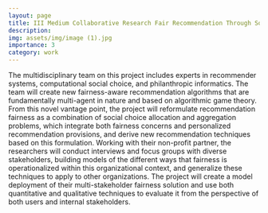 ```yaml
---
layout: page
title: III Medium Collaborative Research Fair Recommendation Through Social Choice
description: 
img: assets/img/image (1).jpg
importance: 3
category: work
---
```

The multidisciplinary team on this project includes experts in recommender systems, computational social choice, and philanthropic informatics. The team will create new fairness-aware recommendation algorithms that are fundamentally multi-agent in nature and based on algorithmic game theory. From this novel vantage point, the project will reformulate recommendation fairness as a combination of social choice allocation and aggregation problems, which integrate both fairness concerns and personalized recommendation provisions, and derive new recommendation techniques based on this formulation. Working with their non-profit partner, the researchers will conduct interviews and focus groups with diverse stakeholders, building models of the different ways that fairness is operationalized within this organizational context, and generalize these techniques to apply to other organizations. The project will create a model deployment of their multi-stakeholder fairness solution and use both quantitative and qualitative techniques to evaluate it from the perspective of both users and internal stakeholders.